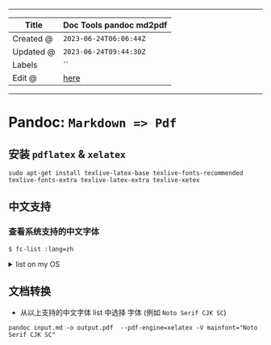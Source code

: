 -----

| Title     | Doc Tools pandoc md2pdf                              |
| --------- | ---------------------------------------------------- |
| Created @ | `2023-06-24T06:06:44Z`                               |
| Updated @ | `2023-06-24T09:44:30Z`                               |
| Labels    | \`\`                                                 |
| Edit @    | [here](https://github.com/junxnone/xwiki/issues/269) |

-----

# Pandoc: `Markdown => Pdf`

## 安装 `pdflatex` & `xelatex`

    sudo apt-get install texlive-latex-base texlive-fonts-recommended texlive-fonts-extra texlive-latex-extra texlive-xetex

## 中文支持

### 查看系统支持的中文字体

    $ fc-list :lang=zh

<details>
<summary>list on my OS</summary>

    /usr/share/fonts/opentype/noto/NotoSerifCJK-Bold.ttc: Noto Serif CJK SC:style=Bold
    /usr/share/fonts/opentype/noto/NotoSerifCJK-Bold.ttc: Noto Serif CJK TC:style=Bold
    /usr/share/fonts/opentype/noto/NotoSerifCJK-Bold.ttc: Noto Serif CJK JP:style=Bold
    /usr/share/fonts/opentype/noto/NotoSerifCJK-Bold.ttc: Noto Serif CJK HK:style=Bold
    /usr/share/fonts/opentype/noto/NotoSerifCJK-Bold.ttc: Noto Serif CJK KR:style=Bold
    /usr/share/fonts/opentype/noto/NotoSansCJK-Regular.ttc: Noto Sans CJK JP:style=Regular
    /usr/share/fonts/opentype/noto/NotoSansCJK-Regular.ttc: Noto Sans CJK HK:style=Regular
    /usr/share/fonts/opentype/noto/NotoSansCJK-Regular.ttc: Noto Sans CJK KR:style=Regular
    /usr/share/fonts/opentype/noto/NotoSansCJK-Regular.ttc: Noto Sans CJK SC:style=Regular
    /usr/share/fonts/opentype/noto/NotoSansCJK-Regular.ttc: Noto Sans CJK TC:style=Regular
    /usr/share/fonts/opentype/noto/NotoSerifCJK-Regular.ttc: Noto Serif CJK SC:style=Regular
    /usr/share/fonts/opentype/noto/NotoSerifCJK-Regular.ttc: Noto Serif CJK TC:style=Regular
    /usr/share/fonts/opentype/noto/NotoSerifCJK-Regular.ttc: Noto Serif CJK JP:style=Regular
    /usr/share/fonts/opentype/noto/NotoSerifCJK-Regular.ttc: Noto Serif CJK KR:style=Regular
    /usr/share/fonts/opentype/noto/NotoSerifCJK-Regular.ttc: Noto Serif CJK HK:style=Regular
    /usr/share/fonts/truetype/droid/DroidSansFallbackFull.ttf: Droid Sans Fallback:style=Regular
    /usr/share/fonts/opentype/noto/NotoSansCJK-Bold.ttc: Noto Sans Mono CJK TC:style=Bold
    /usr/share/fonts/opentype/noto/NotoSansCJK-Bold.ttc: Noto Sans Mono CJK SC:style=Bold
    /usr/share/fonts/opentype/noto/NotoSansCJK-Bold.ttc: Noto Sans Mono CJK KR:style=Bold
    /usr/share/fonts/opentype/noto/NotoSansCJK-Bold.ttc: Noto Sans Mono CJK HK:style=Bold
    /usr/share/fonts/opentype/noto/NotoSansCJK-Bold.ttc: Noto Sans Mono CJK JP:style=Bold
    /usr/share/fonts/opentype/noto/NotoSansCJK-Regular.ttc: Noto Sans Mono CJK SC:style=Regular
    /usr/share/fonts/opentype/noto/NotoSansCJK-Regular.ttc: Noto Sans Mono CJK TC:style=Regular
    /usr/share/fonts/opentype/noto/NotoSansCJK-Regular.ttc: Noto Sans Mono CJK HK:style=Regular
    /usr/share/fonts/opentype/noto/NotoSansCJK-Regular.ttc: Noto Sans Mono CJK KR:style=Regular
    /usr/share/fonts/opentype/noto/NotoSansCJK-Regular.ttc: Noto Sans Mono CJK JP:style=Regular
    /usr/share/fonts/opentype/noto/NotoSansCJK-Bold.ttc: Noto Sans CJK JP:style=Bold
    /usr/share/fonts/opentype/noto/NotoSansCJK-Bold.ttc: Noto Sans CJK KR:style=Bold
    /usr/share/fonts/opentype/noto/NotoSansCJK-Bold.ttc: Noto Sans CJK HK:style=Bold
    /usr/share/fonts/opentype/noto/NotoSansCJK-Bold.ttc: Noto Sans CJK TC:style=Bold
    /usr/share/fonts/opentype/noto/NotoSansCJK-Bold.ttc: Noto Sans CJK SC:style=Bold

</details>

## 文档转换

  - 从以上支持的中文字体 list 中选择 字体 (例如 `Noto Serif CJK SC`)

<!-- end list -->

    pandoc input.md -o output.pdf  --pdf-engine=xelatex -V mainfont="Noto Serif CJK SC"
